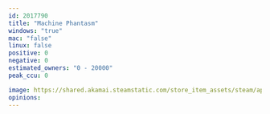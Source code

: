 ```yaml
---
id: 2017790
title: "Machine Phantasm"
windows: "true"
mac: "false"
linux: false
positive: 0
negative: 0
estimated_owners: "0 - 20000"
peak_ccu: 0

image: https://shared.akamai.steamstatic.com/store_item_assets/steam/apps/2017790/header.jpg?t=1689520536
opinions:
---
```

